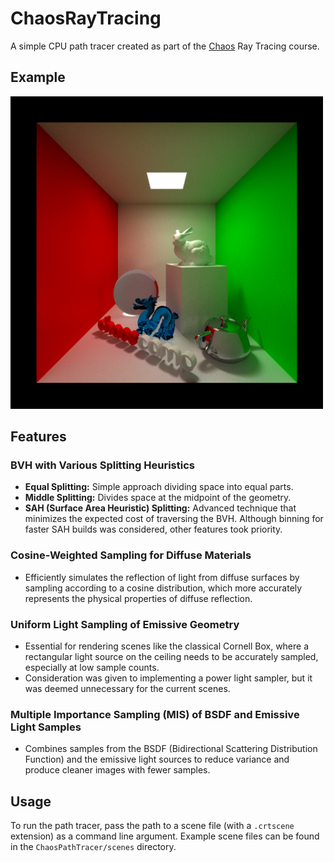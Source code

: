 # ChaosRayTracing

A simple CPU path tracer created as part of the [Chaos](https://www.chaos.com/) Ray Tracing course.

## Example

<img src="images/cornell_box.png" alt="Cornell Box" width="500"/>

## Features

### BVH with Various Splitting Heuristics
- **Equal Splitting:** Simple approach dividing space into equal parts.
- **Middle Splitting:** Divides space at the midpoint of the geometry.
- **SAH (Surface Area Heuristic) Splitting:** Advanced technique that minimizes the expected cost of traversing the BVH. Although binning for faster SAH builds was considered, other features took priority.

### Cosine-Weighted Sampling for Diffuse Materials
- Efficiently simulates the reflection of light from diffuse surfaces by sampling according to a cosine distribution, which more accurately represents the physical properties of diffuse reflection.

### Uniform Light Sampling of Emissive Geometry
- Essential for rendering scenes like the classical Cornell Box, where a rectangular light source on the ceiling needs to be accurately sampled, especially at low sample counts.
- Consideration was given to implementing a power light sampler, but it was deemed unnecessary for the current scenes.

### Multiple Importance Sampling (MIS) of BSDF and Emissive Light Samples
- Combines samples from the BSDF (Bidirectional Scattering Distribution Function) and the emissive light sources to reduce variance and produce cleaner images with fewer samples.

## Usage

To run the path tracer, pass the path to a scene file (with a `.crtscene` extension) as a command line argument. Example scene files can be found in the `ChaosPathTracer/scenes` directory.
